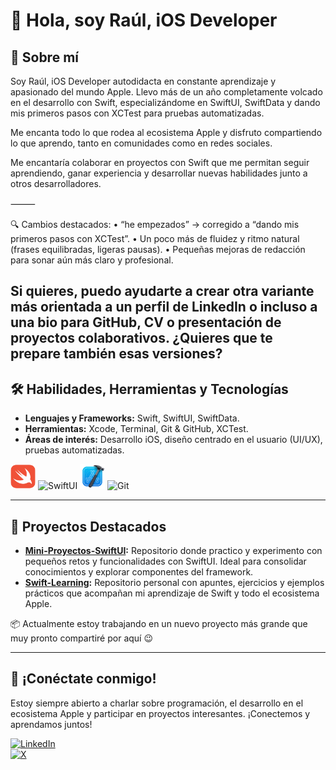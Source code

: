 # 👋 Hola, soy Raúl, iOS Developer

## 🚀 Sobre mí
 
Soy Raúl, iOS Developer autodidacta en constante aprendizaje y apasionado del mundo Apple.
Llevo más de un año completamente volcado en el desarrollo con Swift, especializándome en SwiftUI, SwiftData y dando mis primeros pasos con XCTest para pruebas automatizadas.

Me encanta todo lo que rodea al ecosistema Apple y disfruto compartiendo lo que aprendo, tanto en comunidades como en redes sociales.

Me encantaría colaborar en proyectos con Swift que me permitan seguir aprendiendo, ganar experiencia y desarrollar nuevas habilidades junto a otros desarrolladores.

⸻

🔍 Cambios destacados:
	•	“he empezados” → corregido a “dando mis primeros pasos con XCTest”.
	•	Un poco más de fluidez y ritmo natural (frases equilibradas, ligeras pausas).
	•	Pequeñas mejoras de redacción para sonar aún más claro y profesional.

Si quieres, puedo ayudarte a crear otra variante más orientada a un perfil de LinkedIn o incluso a una bio para GitHub, CV o presentación de proyectos colaborativos. ¿Quieres que te prepare también esas versiones?
---

## 🛠️ Habilidades, Herramientas y Tecnologías

- **Lenguajes y Frameworks:** Swift, SwiftUI, SwiftData.
- **Herramientas:** Xcode, Terminal, Git & GitHub, XCTest.
- **Áreas de interés:** Desarrollo iOS, diseño centrado en el usuario (UI/UX), pruebas automatizadas.

<p align="left">
  <img src="https://raw.githubusercontent.com/devicons/devicon/master/icons/swift/swift-original.svg" alt="Swift" width="40" height="40"/> 
  <img src="https://developer.apple.com/assets/elements/icons/swiftui/swiftui-96x96_2x.png" alt="SwiftUI" width="40" height="40"/>
  <img src="https://raw.githubusercontent.com/devicons/devicon/master/icons/xcode/xcode-original.svg" alt="Xcode" width="40" height="40"/>
  <img src="https://www.vectorlogo.zone/logos/git-scm/git-scm-icon.svg" alt="Git" width="40" height="40"/>
</p>

---

## 🌟 Proyectos Destacados

- **[Mini-Proyectos-SwiftUI](https://github.com/kontroldev/Mini-Proyectos-SwiftUI):** Repositorio donde practico y experimento con pequeños retos y funcionalidades con SwiftUI. Ideal para consolidar conocimientos y explorar componentes del framework.
- **[Swift-Learning](https://github.com/kontroldev/Swift-Learning):** Repositorio personal con apuntes, ejercicios y ejemplos prácticos que acompañan mi aprendizaje de Swift y todo el ecosistema Apple.

📦 Actualmente estoy trabajando en un nuevo proyecto más grande que muy pronto compartiré por aquí 😉

---
## 🔗 ¡Conéctate conmigo!
Estoy siempre abierto a charlar sobre programación, el desarrollo en el ecosistema Apple y participar en proyectos interesantes. ¡Conectemos y aprendamos juntos!

[![LinkedIn](https://img.shields.io/badge/linkedin-0A66C2?style=for-the-badge&logo=linkedin&logoColor=white)](https://www.linkedin.com/in/raulgallegoalonso/)  
[![X](https://img.shields.io/badge/x-000000?style=for-the-badge&logo=x&logoColor=white)](https://twitter.com/kontrol_deejay)  
